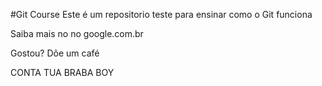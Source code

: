 #Git Course
Este é um repositorio teste para ensinar como o Git funciona

Saiba mais no no google.com.br

Gostou? Dõe um café

CONTA TUA BRABA BOY
